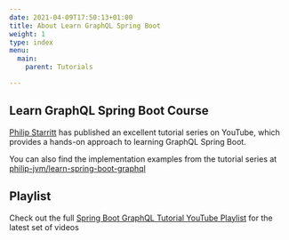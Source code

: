 ```yaml
---
date: 2021-04-09T17:50:13+01:00
title: About Learn GraphQL Spring Boot
weight: 1
type: index
menu:
  main:
    parent: Tutorials

---
```


## Learn GraphQL Spring Boot Course

[Philip Starritt](https://github.com/philip-jvm) has published an excellent tutorial series on YouTube, which provides a hands-on approach to learning GraphQL Spring Boot.

You can also find the implementation examples from the tutorial series at [philip-jvm/learn-spring-boot-graphql](https://github.com/philip-jvm/learn-spring-boot-graphql)


## Playlist
Check out the full [Spring Boot GraphQL Tutorial YouTube Playlist](https://www.youtube.com/playlist?list=PLiwhu8iLxKwL1TU0RMM6z7TtkyW-3-5Wi) for the latest set of videos
